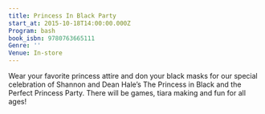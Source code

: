 ```yaml
---
title: Princess In Black Party
start_at: 2015-10-18T14:00:00.000Z
Program: bash
book_isbn: 9780763665111
Genre: ''
Venue: In-store
---
```


Wear your favorite princess attire and don your black masks for our special celebration of Shannon and Dean Hale’s The Princess in Black and the Perfect Princess Party. There will be games, tiara making and fun for all ages!